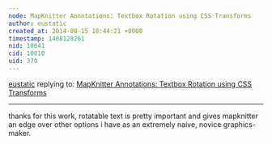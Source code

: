 ```yaml
---
node: MapKnitter Annotations: Textbox Rotation using CSS Transforms
author: eustatic
created_at: 2014-08-15 18:44:21 +0000
timestamp: 1408128261
nid: 10641
cid: 10010
uid: 379
---
```




[eustatic](../profile/eustatic) replying to: [MapKnitter Annotations: Textbox Rotation using CSS Transforms](../notes/justinmanley/07-02-2014/mapknitter-annotations-textbox-rotation-using-css-transforms)

----
thanks for this work, rotatable text is pretty important and gives mapknitter an edge over other options i have as an extremely naive, novice graphics-maker.